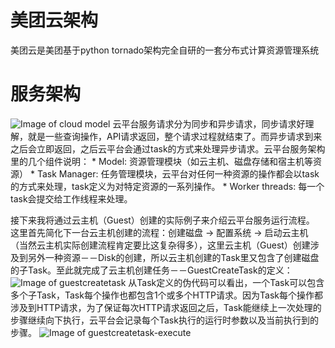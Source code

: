 # 美团云架构
美团云是美团基于python tornado架构完全自研的一套分布式计算资源管理系统

# 服务架构

![Image of cloud model](https://github.com/richardissuperman/sy0901/blob/master/万仔仁-Cloud-Computing101/images/cloud-model.png?raw=true)
云平台服务请求分为同步和异步请求，同步请求好理解，就是一些查询操作，API请求返回，整个请求过程就结束了。而异步请求到来之后会立即返回，之后云平台会通过task的方式来处理异步请求。云平台服务架构里的几个组件说明：
	* Model: 资源管理模块（如云主机、磁盘存储和宿主机等资源）
	* Task Manager: 任务管理模块，云平台对任何一种资源的操作都会以task的方式来处理，task定义为对特定资源的一系列操作。
	* Worker threads: 每一个task会提交给工作线程来处理。

接下来我将通过云主机（Guest）创建的实际例子来介绍云平台服务运行流程。
这里首先简化下一台云主机创建的流程：创建磁盘 -> 配置系统 -> 启动云主机（当然云主机实际创建流程肯定要比这复杂得多），这里云主机（Guest）创建涉及到另外一种资源－－Disk的创建，所以云主机创建的Task里又包含了创建磁盘的子Task。至此就完成了云主机创建任务－－GuestCreateTask的定义：
![Image of guestcreatetask](https://github.com/richardissuperman/sy0901/blob/master/万仔仁-Cloud-Computing101/images/guesttcreatetask.png?raw=true)
从Task定义的伪代码可以看出，一个Task可以包含多个子Task，Task每个操作也都包含1个或多个HTTP请求。因为Task每个操作都涉及到HTTP请求，为了保证每次HTTP请求返回之后，Task能继续上一次处理的步骤继续向下执行，云平台会记录每个Task执行的运行时参数以及当前执行到的步骤。
![Image of guestcreatetask-execute](https://github.com/richardissuperman/sy0901/blob/master/万仔仁-Cloud-Computing101/images/guesttcreatetask-execute.png?raw=true)

